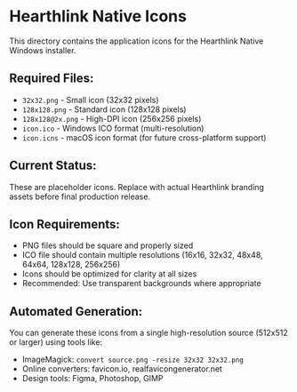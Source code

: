 # Hearthlink Native Icons

This directory contains the application icons for the Hearthlink Native Windows installer.

## Required Files:
- `32x32.png` - Small icon (32x32 pixels)
- `128x128.png` - Standard icon (128x128 pixels)  
- `128x128@2x.png` - High-DPI icon (256x256 pixels)
- `icon.ico` - Windows ICO format (multi-resolution)
- `icon.icns` - macOS icon format (for future cross-platform support)

## Current Status:
These are placeholder icons. Replace with actual Hearthlink branding assets before final production release.

## Icon Requirements:
- PNG files should be square and properly sized
- ICO file should contain multiple resolutions (16x16, 32x32, 48x48, 64x64, 128x128, 256x256)
- Icons should be optimized for clarity at all sizes
- Recommended: Use transparent backgrounds where appropriate

## Automated Generation:
You can generate these icons from a single high-resolution source (512x512 or larger) using tools like:
- ImageMagick: `convert source.png -resize 32x32 32x32.png`
- Online converters: favicon.io, realfavicongenerator.net
- Design tools: Figma, Photoshop, GIMP